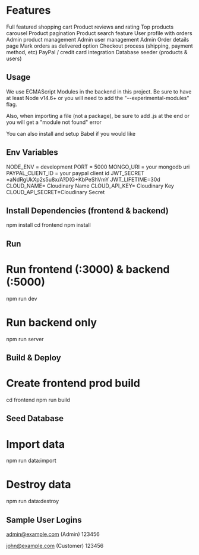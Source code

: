# Features

Full featured shopping cart
Product reviews and rating
Top products carousel
Product pagination
Product search feature
User profile with orders
Admin product management
Admin user management
Admin Order details page
Mark orders as delivered option
Checkout process (shipping, payment method, etc)
PayPal / credit card integration
Database seeder (products & users)

## Usage

We use ECMAScript Modules in the backend in this project. Be sure to have at least Node v14.6+ or you will need to add the "--experimental-modules" flag.

Also, when importing a file (not a package), be sure to add .js at the end or you will get a "module not found" error

You can also install and setup Babel if you would like

## Env Variables

NODE_ENV = development
PORT = 5000
MONGO_URI = your mongodb uri
PAYPAL_CLIENT_ID = your paypal client id
JWT_SECRET =aNdRgUkXp2s5u8x/A?D(G+KbPeShVmY
JWT_LIFETIME=30d
CLOUD_NAME= Cloudinary Name
CLOUD_API_KEY= Cloudinary Key
CLOUD_API_SECRET=Cloudinary Secret

## Install Dependencies (frontend & backend)

npm install
cd frontend
npm install

## Run

# Run frontend (:3000) & backend (:5000)

npm run dev

# Run backend only

npm run server

## Build & Deploy

# Create frontend prod build

cd frontend
npm run build

## Seed Database

# Import data

npm run data:import

# Destroy data

npm run data:destroy

## Sample User Logins

admin@example.com (Admin)
123456

john@example.com (Customer)
123456
